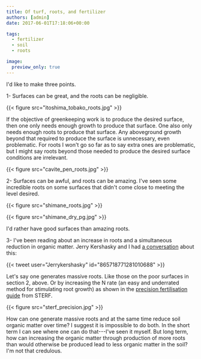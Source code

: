 ```yaml
---
title: Of turf, roots, and fertilizer
authors: [admin]
date: 2017-06-01T17:18:06+00:00

tags:
  - fertilizer
  - soil
  - roots

image:
  preview_only: true
---
```


I'd like to make three points.

1- Surfaces can be great, and the roots can be negligible. 

{{< figure src="itoshima_tobako_roots.jpg" >}}

If the objective of greenkeeping work is to produce the desired surface, then one only needs enough growth to produce that surface. One also only needs enough roots to produce that surface. Any aboveground growth beyond that required to produce the surface is unnecessary, even problematic. For roots I won't go so far as to say extra ones are problematic, but I might say roots beyond those needed to produce the desired surface conditions are irrelevant.

{{< figure src="cavite_pen_roots.jpg" >}}

2- Surfaces can be awful, and roots can be amazing. I've seen some incredible roots on some surfaces that didn't come close to meeting the level desired. 

{{< figure src="shimane_roots.jpg" >}}

{{< figure src="shimane_dry_pg.jpg" >}}

I'd rather have good surfaces than amazing roots. 

3- I've been reading about an increase in roots and a simultaneous reduction in organic matter. Jerry Kershasky and I had [a conversation](https://twitter.com/JerryKershasky/status/865718771281010688) about this:

{{< tweet user="Jerrykershasky" id="865718771281010688" >}}

Let's say one generates massive roots. Like those on the poor surfaces in section 2, above. Or by increasing the N rate (an easy and underrated method for stimulating root growth) as shown in the [precision fertilisation guide](http://www.sterf.org/sv/library/handbooks/fertilisation) from STERF.

{{< figure src="sterf_precision.jpg" >}}

How can one generate massive roots and at the same time reduce soil organic matter over time? I suggest it is impossible to do both. In the short term I can see where one can do that---I've seen it myself. But long term, how can increasing the organic matter through production of more roots than would otherwise be produced lead to less organic matter in the soil? I'm not that credulous.
